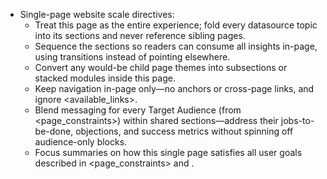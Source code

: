 - Single-page website scale directives:
  - Treat this page as the entire experience; fold every datasource topic into its sections and never reference sibling pages.
  - Sequence the sections so readers can consume all <datasources> insights in-page, using transitions instead of pointing elsewhere.
  - Convert any would-be child page themes into subsections or stacked modules inside this page.
  - Keep navigation in-page only—no anchors or cross-page links, and ignore <available_links>.
  - Blend messaging for every Target Audience (from <page_constraints>) within shared sections—address their jobs-to-be-done, objections, and success metrics without spinning off audience-only blocks.
  - Focus summaries on how this single page satisfies all user goals described in <page_constraints> and <datasources>.
